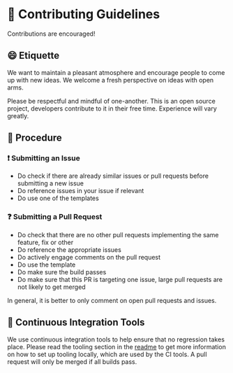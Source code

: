 # 👥 Contributing Guidelines

Contributions are encouraged!

## 😄 Etiquette

We want to maintain a pleasant atmosphere and encourage people to come up with new ideas.
We welcome a fresh perspective on ideas with open arms.

Please be respectful and mindful of one-another. 
This is an open source project, developers contribute to it in their free time.
Experience will vary greatly.

## 📝 Procedure

### ❗ Submitting an Issue

* Do check if there are already similar issues or pull requests before submitting a new issue
* Do reference issues in your issue if relevant
* Do use one of the templates

### ❓ Submitting a Pull Request

* Do check that there are no other pull requests implementing the same feature, fix or other
* Do reference the appropriate issues
* Do actively engage comments on the pull request
* Do use the template
* Do make sure the build passes
* Do make sure that this PR is targeting one issue, large pull requests are not likely to get merged

In general, it is better to only comment on open pull requests and issues.

## 🔄 Continuous Integration Tools

We use continuous integration tools to help ensure that no regression takes place.
Please read the tooling section in the [readme](/README.md) to get more information on how to set up tooling locally, which are used by the CI tools.
A pull request will only be merged if all builds pass.
